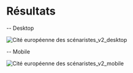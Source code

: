 # Résultats

-- Desktop  

![Cité européenne des scénaristes_v2_desktop](https://user-images.githubusercontent.com/99622570/153966259-d71bb5e0-cfab-4316-8107-6a93b2361303.gif)


-- Mobile  

![Cité européenne des scénaristes_v2_mobile](https://user-images.githubusercontent.com/99622570/153966270-ff3f3e91-b1be-49fc-9c3f-34b2d05ec53e.gif)
